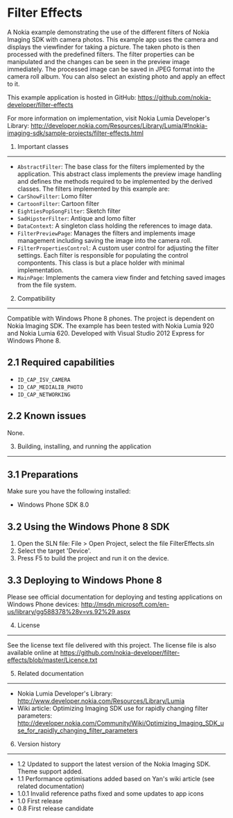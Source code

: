 Filter Effects
==============

A Nokia example demonstrating the use of the different filters of Nokia Imaging
SDK with camera photos. This example app uses the camera and displays the
viewfinder for taking a picture. The taken photo is then processed with the
predefined filters. The filter properties can be manipulated and the changes can
be seen in the preview image immediately. The processed image can be saved in
JPEG format into the camera roll album. You can also select an existing photo
and apply an effect to it. 

This example application is hosted in GitHub:
https://github.com/nokia-developer/filter-effects

For more information on implementation, visit Nokia Lumia
Developer's Library:
http://developer.nokia.com/Resources/Library/Lumia/#!nokia-imaging-sdk/sample-projects/filter-effects.html


1. Important classes
-------------------------------------------------------------------------------

* `AbstractFilter`: The base class for the filters implemented by the
application. This abstract class implements the preview image handling and
defines the methods required to be implemented by the derived classes. The
filters implemented by this example are:
 * `CarShowFilter`: Lomo filter
 * `CartoonFilter`: Cartoon filter
 * `EightiesPopSongFilter`: Sketch filter
 * `SadHipsterFilter`: Antique and lomo filter
* `DataContext`: A singleton class holding the references to image data.
* `FilterPreviewPage`: Manages the filters and implements image management
including saving the image into the camera roll.
* `FilterPropertiesControl`: A custom user control for adjusting the filter
settings. Each filter is responsible for populating the control compontents.
This class is but a place holder with minimal implementation.
* `MainPage`: Implements the camera view finder and fetching saved images from
the file system.


2. Compatibility
-------------------------------------------------------------------------------

Compatible with Windows Phone 8 phones. The project is dependent on Nokia
Imaging SDK. The example has been tested with Nokia Lumia 920 and Nokia Lumia
620. Developed with Visual Studio 2012 Express for Windows Phone 8.

2.1 Required capabilities
-------------------------

* `ID_CAP_ISV_CAMERA`
* `ID_CAP_MEDIALIB_PHOTO`
* `ID_CAP_NETWORKING`

2.2 Known issues
----------------

None.


3. Building, installing, and running the application
-------------------------------------------------------------------------------

3.1 Preparations
----------------

Make sure you have the following installed:
* Windows Phone SDK 8.0

3.2 Using the Windows Phone 8 SDK
---------------------------------

1. Open the SLN file:
   File > Open Project, select the file FilterEffects.sln
2. Select the target 'Device'.
3. Press F5 to build the project and run it on the device.

3.3 Deploying to Windows Phone 8
--------------------------------

Please see official documentation for deploying and testing applications on
Windows Phone devices:
http://msdn.microsoft.com/en-us/library/gg588378%28v=vs.92%29.aspx


4. License
-------------------------------------------------------------------------------

See the license text file delivered with this project. The license file is also
available online at
https://github.com/nokia-developer/filter-effects/blob/master/Licence.txt


5. Related documentation
-------------------------------------------------------------------------------

* Nokia Lumia Developer's Library:
  http://www.developer.nokia.com/Resources/Library/Lumia
* Wiki article: Optimizing Imaging SDK use for rapidly changing filter
  parameters:
  http://developer.nokia.com/Community/Wiki/Optimizing_Imaging_SDK_use_for_rapidly_changing_filter_parameters


6. Version history
-------------------------------------------------------------------------------

* 1.2 Updated to support the latest version of the Nokia Imaging SDK. Theme
      support added.
* 1.1 Performance optimisations added based on Yan's wiki article (see related
      documentation)
* 1.0.1 Invalid reference paths fixed and some updates to app icons
* 1.0 First release
* 0.8 First release candidate
